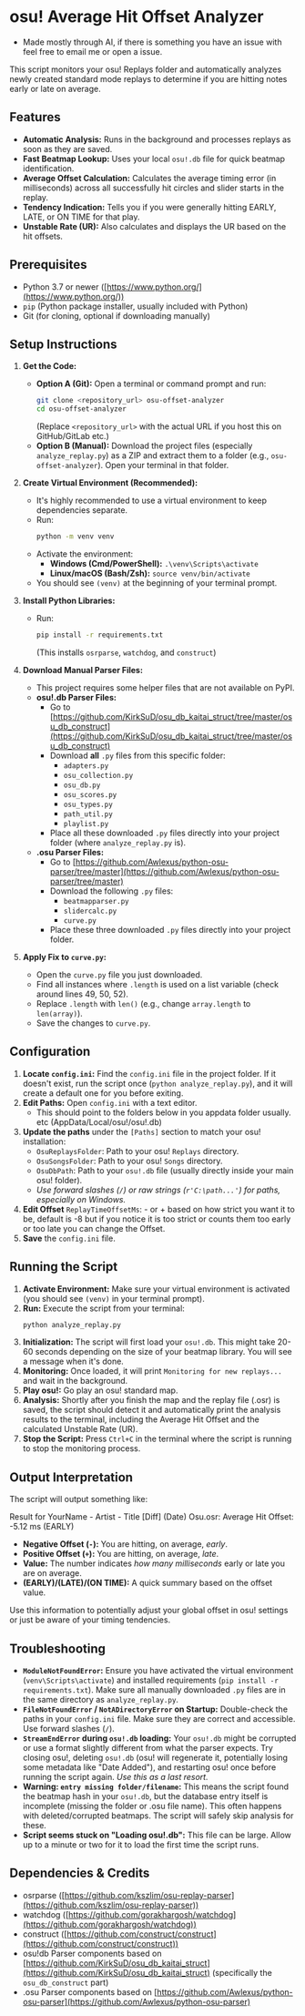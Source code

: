 # osu! Average Hit Offset Analyzer
* Made mostly through AI, if there is something you have an issue with feel free to email me or open a issue.

This script monitors your osu! Replays folder and automatically analyzes newly created standard mode replays to determine if you are hitting notes early or late on average.

## Features

* **Automatic Analysis:** Runs in the background and processes replays as soon as they are saved.
* **Fast Beatmap Lookup:** Uses your local `osu!.db` file for quick beatmap identification.
* **Average Offset Calculation:** Calculates the average timing error (in milliseconds) across all successfully hit circles and slider starts in the replay.
* **Tendency Indication:** Tells you if you were generally hitting EARLY, LATE, or ON TIME for that play.
* **Unstable Rate (UR):** Also calculates and displays the UR based on the hit offsets.

## Prerequisites

* Python 3.7 or newer ([https://www.python.org/](https://www.python.org/))
* `pip` (Python package installer, usually included with Python)
* Git (for cloning, optional if downloading manually)

## Setup Instructions

1.  **Get the Code:**
    * **Option A (Git):** Open a terminal or command prompt and run:
        ```bash
        git clone <repository_url> osu-offset-analyzer
        cd osu-offset-analyzer
        ```
        (Replace `<repository_url>` with the actual URL if you host this on GitHub/GitLab etc.)
    * **Option B (Manual):** Download the project files (especially `analyze_replay.py`) as a ZIP and extract them to a folder (e.g., `osu-offset-analyzer`). Open your terminal in that folder.

2.  **Create Virtual Environment (Recommended):**
    * It's highly recommended to use a virtual environment to keep dependencies separate.
    * Run:
        ```bash
        python -m venv venv
        ```
    * Activate the environment:
        * **Windows (Cmd/PowerShell):** `.\venv\Scripts\activate`
        * **Linux/macOS (Bash/Zsh):** `source venv/bin/activate`
    * You should see `(venv)` at the beginning of your terminal prompt.

3.  **Install Python Libraries:**
    * Run:
        ```bash
        pip install -r requirements.txt
        ```
        (This installs `osrparse`, `watchdog`, and `construct`)

4.  **Download Manual Parser Files:**
    * This project requires some helper files that are not available on PyPI.
    * **osu!.db Parser Files:**
        * Go to [https://github.com/KirkSuD/osu_db_kaitai_struct/tree/master/osu_db_construct](https://github.com/KirkSuD/osu_db_kaitai_struct/tree/master/osu_db_construct)
        * Download **all** `.py` files from this specific folder:
            * `adapters.py`
            * `osu_collection.py`
            * `osu_db.py`
            * `osu_scores.py`
            * `osu_types.py`
            * `path_util.py`
            * `playlist.py`
        * Place all these downloaded `.py` files directly into your project folder (where `analyze_replay.py` is).
    * **.osu Parser Files:**
        * Go to [https://github.com/Awlexus/python-osu-parser/tree/master](https://github.com/Awlexus/python-osu-parser/tree/master)
        * Download the following `.py` files:
            * `beatmapparser.py`
            * `slidercalc.py`
            * `curve.py`
        * Place these three downloaded `.py` files directly into your project folder.

5.  **Apply Fix to `curve.py`:**
    * Open the `curve.py` file you just downloaded.
    * Find all instances where `.length` is used on a list variable (check around lines 49, 50, 52).
    * Replace `.length` with `len()` (e.g., change `array.length` to `len(array)`).
    * Save the changes to `curve.py`.

## Configuration

1.  **Locate `config.ini`:** Find the `config.ini` file in the project folder. If it doesn't exist, run the script once (`python analyze_replay.py`), and it will create a default one for you before exiting.
2.  **Edit Paths:** Open `config.ini` with a text editor.
    * This should point to the folders below in you appdata folder usually. etc (AppData/Local/osu!/osu!.db)
3.  **Update the paths** under the `[Paths]` section to match your osu! installation:
    * `OsuReplaysFolder`: Path to your osu! `Replays` directory.
    * `OsuSongsFolder`: Path to your osu! `Songs` directory.
    * `OsuDbPath`: Path to your `osu!.db` file (usually directly inside your main osu! folder).
    * *Use forward slashes (`/`) or raw strings (`r'C:\path...'`) for paths, especially on Windows.*
4.  **Edit Offset** `ReplayTimeOffsetMs`: - or + based on how strict you want it to be, default is -8 but if you notice it is too strict or counts them too early or too late you can change the Offset.
5.  **Save** the `config.ini` file.

## Running the Script

1.  **Activate Environment:** Make sure your virtual environment is activated (you should see `(venv)` in your terminal prompt).
2.  **Run:** Execute the script from your terminal:
    ```bash
    python analyze_replay.py
    ```
3.  **Initialization:** The script will first load your `osu!.db`. This might take 20-60 seconds depending on the size of your beatmap library. You will see a message when it's done.
4.  **Monitoring:** Once loaded, it will print `Monitoring for new replays...` and wait in the background.
5.  **Play osu!:** Go play an osu! standard map.
6.  **Analysis:** Shortly after you finish the map and the replay file (.osr) is saved, the script should detect it and automatically print the analysis results to the terminal, including the Average Hit Offset and the calculated Unstable Rate (UR).
7.  **Stop the Script:** Press `Ctrl+C` in the terminal where the script is running to stop the monitoring process.

## Output Interpretation

The script will output something like:

Result for YourName - Artist - Title [Diff] (Date) Osu.osr: Average Hit Offset: -5.12 ms (EARLY)

* **Negative Offset (`-`):** You are hitting, on average, *early*.
* **Positive Offset (`+`):** You are hitting, on average, *late*.
* **Value:** The number indicates *how many milliseconds* early or late you are on average.
* **(EARLY)/(LATE)/(ON TIME):** A quick summary based on the offset value.

Use this information to potentially adjust your global offset in osu! settings or just be aware of your timing tendencies.

## Troubleshooting

* **`ModuleNotFoundError`:** Ensure you have activated the virtual environment (`venv\Scripts\activate`) and installed requirements (`pip install -r requirements.txt`). Make sure all manually downloaded `.py` files are in the same directory as `analyze_replay.py`.
* **`FileNotFoundError` / `NotADirectoryError` on Startup:** Double-check the paths in your `config.ini` file. Make sure they are correct and accessible. Use forward slashes (`/`).
* **`StreamEndError` during `osu!.db` loading:** Your `osu!.db` might be corrupted or use a format slightly different from what the parser expects. Try closing osu!, deleting `osu!.db` (osu! will regenerate it, potentially losing some metadata like "Date Added"), and restarting osu! once before running the script again. *Use this as a last resort.*
* **Warning: `entry missing folder/filename`:** This means the script found the beatmap hash in your `osu!.db`, but the database entry itself is incomplete (missing the folder or .osu file name). This often happens with deleted/corrupted beatmaps. The script will safely skip analysis for these.
* **Script seems stuck on "Loading osu!.db":** This file can be large. Allow up to a minute or two for it to load the first time the script runs.

## Dependencies & Credits

* osrparse ([https://github.com/kszlim/osu-replay-parser](https://github.com/kszlim/osu-replay-parser))
* watchdog ([https://github.com/gorakhargosh/watchdog](https://github.com/gorakhargosh/watchdog))
* construct ([https://github.com/construct/construct](https://github.com/construct/construct))
* osu!db Parser components based on [https://github.com/KirkSuD/osu_db_kaitai_struct](https://github.com/KirkSuD/osu_db_kaitai_struct) (specifically the `osu_db_construct` part)
* .osu Parser components based on [https://github.com/Awlexus/python-osu-parser](https://github.com/Awlexus/python-osu-parser)